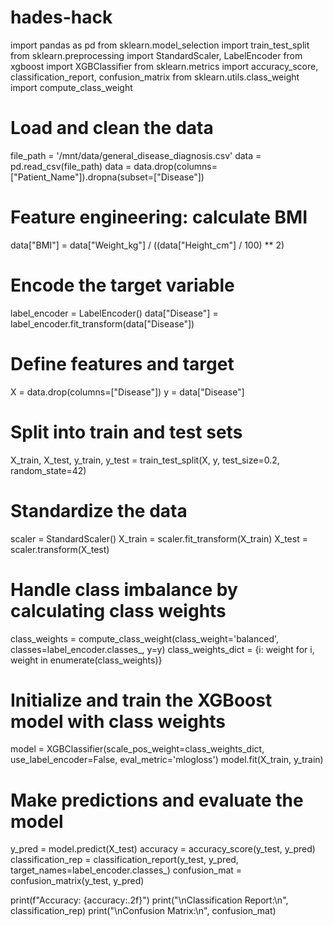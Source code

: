 # hades-hack
import pandas as pd
from sklearn.model_selection import train_test_split
from sklearn.preprocessing import StandardScaler, LabelEncoder
from xgboost import XGBClassifier
from sklearn.metrics import accuracy_score, classification_report, confusion_matrix
from sklearn.utils.class_weight import compute_class_weight

# Load and clean the data
file_path = '/mnt/data/general_disease_diagnosis.csv'
data = pd.read_csv(file_path)
data = data.drop(columns=["Patient_Name"]).dropna(subset=["Disease"])

# Feature engineering: calculate BMI
data["BMI"] = data["Weight_kg"] / ((data["Height_cm"] / 100) ** 2)

# Encode the target variable
label_encoder = LabelEncoder()
data["Disease"] = label_encoder.fit_transform(data["Disease"])

# Define features and target
X = data.drop(columns=["Disease"])
y = data["Disease"]

# Split into train and test sets
X_train, X_test, y_train, y_test = train_test_split(X, y, test_size=0.2, random_state=42)

# Standardize the data
scaler = StandardScaler()
X_train = scaler.fit_transform(X_train)
X_test = scaler.transform(X_test)

# Handle class imbalance by calculating class weights
class_weights = compute_class_weight(class_weight='balanced', classes=label_encoder.classes_, y=y)
class_weights_dict = {i: weight for i, weight in enumerate(class_weights)}

# Initialize and train the XGBoost model with class weights
model = XGBClassifier(scale_pos_weight=class_weights_dict, use_label_encoder=False, eval_metric='mlogloss')
model.fit(X_train, y_train)

# Make predictions and evaluate the model
y_pred = model.predict(X_test)
accuracy = accuracy_score(y_test, y_pred)
classification_rep = classification_report(y_test, y_pred, target_names=label_encoder.classes_)
confusion_mat = confusion_matrix(y_test, y_pred)

print(f"Accuracy: {accuracy:.2f}")
print("\nClassification Report:\n", classification_rep)
print("\nConfusion Matrix:\n", confusion_mat)

